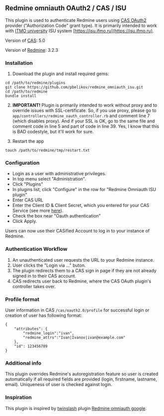 ## Redmine omniauth OAuth2 / CAS / ISU

This plugin is used to authenticate Redmine users using [CAS OAuth2](https://apereo.github.io/cas/5.0.x/installation/OAuth-OpenId-Authentication.html) provider ("Authorization Code" grant type).
It is primarily intended to work with [ITMO university](http://www.ifmo.ru) ISU system [https://isu.ifmo.ru](https://isu.ifmo.ru).

Version of [CAS](https://apereo.github.io/cas): 5.0

Version of [Redmine](http://www.redmine.org/): 3.2.3

### Installation

1. Download the plugin and install required gems:

```console
cd /path/to/redmine/plugins
git clone https://github.com/pbelikov/redmine_omniauth_isu.git
cd /path/to/redmine
bundle install
```

2. __IMPORTANT!__ Plugin is primarily intended to work without proxy and to override issues with SSL-certificate.
So, if you use proxy, please go to `app/controllers/redmine_oauth_controller.rb` and comment line 7 
(which disables proxy). And if your SSL is OK, go to the same file and comment code in line 5 and part of code in line 39.
Yes, I know that this is BAD codestyle, but it'll work for sure.

3. Restart the app
```console
touch /path/to/redmine/tmp/restart.txt
```

### Configuration

* Login as a user with administrative privileges. 
* In top menu select "Administration".
* Click "Plugins"
* In plugins list, click "Configure" in the row for "Redmine Omniauth ISU plugin"
* Enter CAS URL
* Enter the Сlient ID & Client Secret, which you entered for your CAS Service (see more [here](https://apereo.github.io/cas/5.0.x/installation/OAuth-OpenId-Authentication.html)).
* Check the box near "Oauth authentication"
* Click Apply. 
 
Users can now use their CASified Account to log in to your instance of Redmine.

### Authentication Workflow

1. An unauthenticated user requests the URL to your Redmine instance.
2. User clicks the "Login via ..." buton.
3. The plugin redirects them to a CAS sign in page if they are not already signed in to their CAS account.
4. CAS redirects user back to Redmine, where the CAS OAuth plugin's controller takes over.


### Profile format

User information in CAS `/cas/oauth2.0/profile` for successful login or creation of user has following format:

```
{
    "attributes": {
        "redmine_login":"ivan",
        "redmine_attrs":"Ivan|Ivanov|ivan@example.com"
    },
    "id": 123456789
}
```

### Additional info

This plugin overrides Redmine's autoregistration feature so user is created automatically if all required fields
are provided (login, firstname, lastname, email). Uniqueness of user is checked against login.

### Inspiration

This plugin is inspired by [twinslash](https://github.com/twinslash) plugin [Redmine omniauth google](https://github.com/twinslash/redmine_omniauth_google).